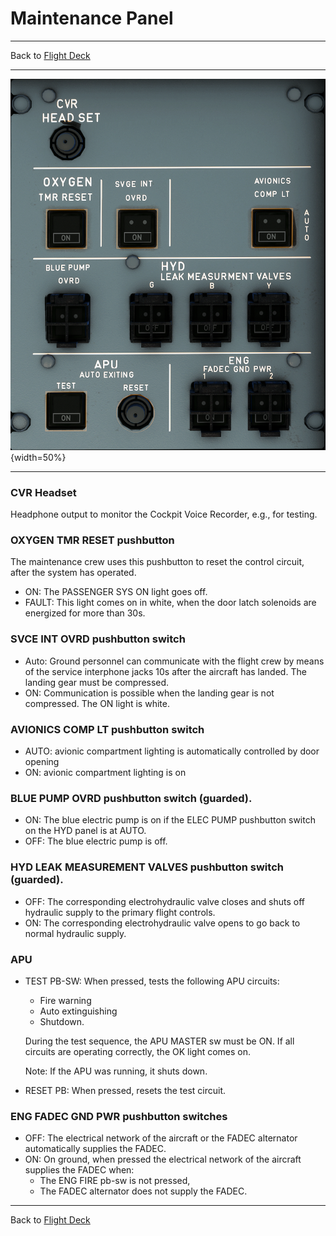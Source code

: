 # Maintenance Panel

---

Back to [Flight Deck](../flight-deck.md)

---

![Maintenance Panel](../../assets/a32nx-briefing/overhead-aft-panel/Maintenance.png "Maintenance Panel"){width=50%}

---

### CVR Headset

Headphone output to monitor the Cockpit Voice Recorder, e.g., for testing.

### OXYGEN TMR RESET pushbutton

The maintenance crew uses this pushbutton to reset the control circuit, after the system has operated.

- ON: The PASSENGER SYS ON light goes off.
- FAULT: This light comes on in white, when the door latch solenoids are energized for more than 30s.

### SVCE INT OVRD pushbutton switch

- Auto: Ground personnel can communicate with the flight crew by means of the service interphone jacks 10s after the aircraft has landed. The landing gear must be compressed.
- ON: Communication is possible when the landing gear is not compressed.
The ON light is white.

### AVIONICS COMP LT pushbutton switch

- AUTO: avionic compartment lighting is automatically controlled by door opening
- ON: avionic compartment lighting is on

### BLUE PUMP OVRD pushbutton switch (guarded).

- ON: The blue electric pump is on if the ELEC PUMP pushbutton switch on the HYD panel is at AUTO.
- OFF: The blue electric pump is off.

### HYD LEAK MEASUREMENT VALVES pushbutton switch (guarded).

- OFF: The corresponding electrohydraulic valve closes and shuts off hydraulic supply to the primary flight controls.
- ON: The corresponding electrohydraulic valve opens to go back to normal hydraulic supply.

### APU

- TEST PB-SW: When pressed, tests the following APU circuits:
    - Fire warning
    - Auto extinguishing
    - Shutdown.

    During the test sequence, the APU MASTER sw must be ON.
    If all circuits are operating correctly, the OK light comes on.

    Note: If the APU was running, it shuts down.

- RESET PB: When pressed, resets the test circuit.

### ENG FADEC GND PWR pushbutton switches

- OFF: The electrical network of the aircraft or the FADEC alternator automatically supplies the FADEC.
- ON: On ground, when pressed the electrical network of the aircraft supplies the FADEC when:
    - The ENG FIRE pb-sw is not pressed,
    - The FADEC alternator does not supply the FADEC.

---

Back to [Flight Deck](../flight-deck.md)
